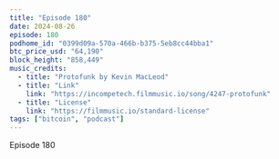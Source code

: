 ```yaml
---
title: "Episode 180"
date: 2024-08-26
episode: 180
podhome_id: "0399d09a-570a-466b-b375-5eb8cc44bba1"
btc_price_usd: "64,190"
block_height: "858,449"
music_credits:
  - title: "Protofunk by Kevin MacLeod"
  - title: "Link"
    link: "https://incompetech.filmmusic.io/song/4247-protofunk"
  - title: "License"
    link: "https://filmmusic.io/standard-license"
tags: ["bitcoin", "podcast"]
---
```


Episode 180